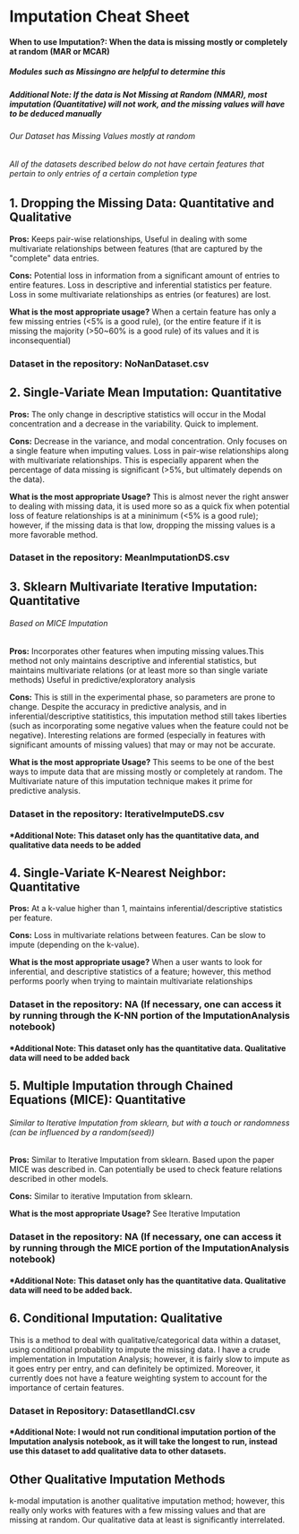 # Imputation Cheat Sheet
#### When to use Imputation?: When the data is missing mostly or completely at random (MAR or MCAR)
##### Modules such as Missingno are helpful to determine this
##### Additional Note: If the data is Not Missing at Random (NMAR), most imputation (Quantitative) will not work, and the missing values will have to be deduced manually

###### Our Dataset has Missing Values mostly at random
###### All of the datasets described below do not have certain features that pertain to only entries of a certain completion type

## 1. Dropping the Missing Data: Quantitative and Qualitative
<b>Pros:</b> Keeps pair-wise relationships, Useful in dealing with some multivariate relationships between features (that are captured by the "complete" data entries.

<b>Cons:</b> Potential loss in information from a significant amount of entries to entire features. Loss in descriptive and inferential statistics per feature. Loss in some multivariate relationships as entries (or features) are lost.

<b>What is the most appropriate usage?</b> When a certain feature has only a few missing entries (<5% is a good rule), (or the entire feature if it is missing the majority (>50~60% is a good rule) of its values and it is inconsequential)
### Dataset in the repository: NoNanDataset.csv

## 2. Single-Variate Mean Imputation: Quantitative
<b>Pros:</b> The only change in descriptive statistics will occur in the Modal concentration and a decrease in the variability. Quick to implement.

<b>Cons:</b> Decrease in the variance, and modal concentration. Only focuses on a single feature when imputing values. Loss in pair-wise relationships along with multivariate relationships. This is especially apparent when the percentage of data missing is significant (>5%, but ultimately depends on the data).

<b>What is the most appropriate Usage?</b> This is almost never the right answer to dealing with missing data, it is used more so as a quick fix when potential loss of feature relationships is at a mininimum (<5% is a good rule); however, if the missing data is that low, dropping the missing values is a more favorable method.
### Dataset in the repository: MeanImputationDS.csv

## 3. Sklearn Multivariate Iterative Imputation: Quantitative
###### Based on MICE Imputation
<b>Pros:</b> Incorporates other features when imputing missing values.This method not only maintains descriptive and inferential statistics, but maintains multivariate relations (or at least more so than single variate methods) Useful in predictive/exploratory analysis

<b>Cons:</b> This is still in the experimental phase, so parameters are prone to change. Despite the accuracy in predictive analysis, and in inferential/descriptive statitistics, this imputation method still takes liberties (such as incorporating some negative values when the feature could not be negative). Interesting relations are formed (especially in features with significant amounts of missing values) that may or may not be accurate.

<b>What is the most appropriate Usage?</b> This seems to be one of the best ways to impute data that are missing mostly or completely at random. The Multivariate nature of this imputation technique makes it prime for predictive analysis.
### Dataset in the repository: IterativeImputeDS.csv
#### *Additional Note: This dataset only has the quantitative data, and qualitative data needs to be added 

## 4. Single-Variate K-Nearest Neighbor: Quantitative
<b>Pros:</b> At a k-value higher than 1, maintains inferential/descriptive statistics per feature.

<b>Cons:</b> Loss in multivariate relations between features. Can be slow to impute (depending on the k-value).

<b>What is the most appropriate usage?</b> When a user wants to look for inferential, and descriptive statistics of a feature; however, this method performs poorly when trying to maintain multivariate relationships
### Dataset in the repository: NA (If necessary, one can access it by running through the K-NN portion of the ImputationAnalysis notebook)
#### *Additional Note: This dataset only has the quantitative data. Qualitative data will need to be added back

## 5. Multiple Imputation through Chained Equations (MICE): Quantitative
###### Similar to Iterative Imputation from sklearn, but with a touch or randomness (can be influenced by a random(seed))
<b>Pros:</b> Similar to Iterative Imputation from sklearn. Based upon the paper MICE was described in. Can potentially be used to check feature relations described in other models.

<b>Cons:</b> Similar to iterative Imputation from sklearn.

<b>What is the most appropriate Usage?</b> See Iterative Imputation
### Dataset in the repository: NA (If necessary, one can access it by running through the MICE portion of the ImputationAnalysis notebook)
#### *Additional Note: This dataset only has the quantitative data. Qualitative data will need to be added back.

## 6. Conditional Imputation: Qualitative
This is a method to deal with qualitative/categorical data within a dataset, using conditional probability to impute the missing data. I have a crude implementation in Imputation Analysis; however, it is fairly slow to impute as it goes entry per entry, and can definitely be optimized. Moreover, it currently does not have a feature weighting system to account for the importance of certain features.
### Dataset in Repository: DatasetIIandCI.csv
#### *Additional Note: I would not run conditional imputation portion of the Imputation analysis notebook, as it will take the longest to run, instead use this dataset to add qualitative data to other datasets.

## Other Qualitative Imputation Methods
k-modal imputation is another qualitative imputation method; however, this really only works with features with a few missing values and that are missing at random. Our qualitative data at least is significantly interrelated.
